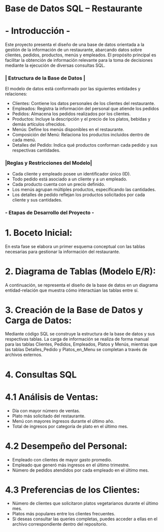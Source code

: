 # Base de Datos SQL – Restaurante

# - Introducción -

Este proyecto presenta el diseño de una base de datos orientada a la gestión de la información de un restaurante, abarcando datos sobre clientes, pedidos, productos, menús y empleados. El propósito principal es facilitar la obtención de información relevante para la toma de decisiones mediante la ejecución de diversas consultas SQL.

### | Estructura de la Base de Datos |

El modelo de datos está conformado por las siguientes entidades y relaciones:

  - Clientes: Contiene los datos personales de los clientes del restaurante.
  - Empleados: Registra la información del personal que atiende los pedidos
  - Pedidos: Almacena los pedidos realizados por los clientes.
  - Productos: Incluye la descripción y el precio de los platos, bebidas y demás artículos ofrecidos.
  - Menús: Define los menús disponibles en el restaurante.
  - Composición del Menú: Relaciona los productos incluidos dentro de cada menú.
  - Detalles del Pedido: Indica qué productos conforman cada pedido y sus respectivas cantidades.

### |Reglas y Restricciones del Modelo|

- Cada cliente y empleado posee un identificador único (ID).
- Todo pedido está asociado a un cliente y a un empleado.
- Cada producto cuenta con un precio definido.
- Los menús agrupan múltiples productos, especificando las cantidades.
- Los detalles de pedido reflejan los productos solicitados por cada cliente y sus cantidades.

### - Etapas de Desarrollo del Proyecto -
# 1. Boceto Inicial:
  En esta fase se elabora un primer esquema conceptual con las tablas necesarias para gestionar la información del restaurante.

# 2. Diagrama de Tablas (Modelo E/R):
  A continuación, se representa el diseño de la base de datos en un diagrama entidad-relación que muestra cómo interactúan las tablas entre sí.

# 3. Creación de la Base de Datos y Carga de Datos:  
Mediante código SQL se construye la estructura de la base de datos y sus respectivas tablas.
La carga de información se realiza de forma manual para las tablas Clientes, Pedidos, Empleados, Platos y Menús, mientras que las tablas Detalles_Pedido y Platos_en_Menu se completan a través de archivos externos.

# 4. Consultas SQL
# 4.1 Análisis de Ventas:
- Día con mayor número de ventas.
- Plato más solicitado del restaurante.
- Menú con mayores ingresos durante el último año.
- Total de ingresos por categoría de plato en el último mes.

# 4.2 Desempeño del Personal:
- Empleado con clientes de mayor gasto promedio.
- Empleado que generó más ingresos en el último trimestre.
- Número de pedidos atendidos por cada empleado en el último mes.

# 4.3 Preferencias de los Clientes:
- Número de clientes que solicitaron platos vegetarianos durante el último mes.
- Platos más populares entre los clientes frecuentes.
- Si deseas consultar las queries completas, puedes acceder a ellas en el archivo correspondiente dentro del repositorio.
